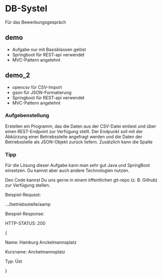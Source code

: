 # DB-Systel
Für das Bewerbungsgespräch

## demo
- Aufgabe nur mit Basisklassen gelöst
- Springboot für REST-api verwendet
- MVC-Pattern angelehnt

## demo_2
- opencsv für CSV-Import 
- gson für JSON-Formatierung
- Springboot für REST-api verwendet
- MVC-Pattern angelehnt

### Aufgebenstellung

Erstellen ein Programm, das die Daten aus der CSV-Datei einliest und über einen REST-Endpoint zur Verfügung stellt. Der Endpunkt soll mit der Abkürzung einer Betriebsstelle angefragt werden und die Daten der Betriebsstelle als JSON-Objekt zurück liefern.
Zusätzlich kann die Spalte 
### Tipp

Für die Lösung dieser Aufgabe kann man sehr gut Java und SpringBoot einsetzen. Du kannst aber auch andere Technologien nutzen.

Den Code kannst Du uns gerne in einem öffentlichen git-repo (z. B. Github) zur Verfügung stellen.

Beispiel-Request:

.../betriebsstelle/aamp

Beispiel-Response:

HTTP-STATUS: 200

{

  Name: Hamburg Anckelmannsplatz      

  Kurzname: Anckelmannsplatz  

  Typ: Üst

}
